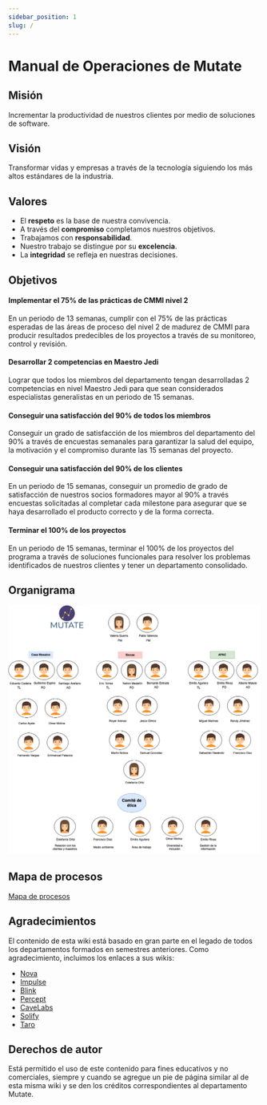 ```yaml
---
sidebar_position: 1
slug: /
---
```


# Manual de Operaciones de Mutate

## Misión
Incrementar la productividad de nuestros clientes por medio de soluciones de software.

## Visión
Transformar vidas y empresas a través de la tecnología siguiendo los más altos estándares de la industria.

## Valores

- El **respeto** es la base de nuestra convivencia.
- A través del **compromiso** completamos nuestros objetivos.
- Trabajamos con **responsabilidad**.
- Nuestro trabajo se distingue por su **excelencia**.
- La **integridad** se refleja en nuestras decisiones.

## Objetivos

#### Implementar el 75% de las prácticas de CMMI nivel 2

En un periodo de 13 semanas, cumplir con el 75% de las prácticas esperadas de las áreas de proceso del nivel 2 de madurez de CMMI para producir resultados predecibles de los proyectos a través de su monitoreo, control y revisión.

#### Desarrollar 2 competencias en Maestro Jedi

Lograr que todos los miembros del departamento tengan desarrolladas 2 competencias en nivel Maestro Jedi para que sean considerados especialistas generalistas en un periodo de 15 semanas.

#### Conseguir una satisfacción del 90% de todos los miembros

Conseguir un grado de satisfacción de los miembros del departamento del 90% a través de encuestas semanales para garantizar la salud del equipo, la motivación y el compromiso durante las 15 semanas del proyecto.

#### Conseguir una satisfacción del 90% de los clientes

En un periodo de 15 semanas, conseguir un promedio de grado de satisfacción de nuestros socios formadores mayor al 90% a través encuestas solicitadas al completar cada milestone para asegurar que se haya desarrollado el producto correcto y de la forma correcta.

#### Terminar el 100% de los proyectos

En un periodo de 15 semanas, terminar el 100% de los proyectos del programa a través de soluciones funcionales para resolver los problemas identificados de nuestros clientes y tener un departamento consolidado.

## Organigrama

![Organigrama de Mutate](/img/organigrama.png)

## Mapa de procesos

[Mapa de procesos](https://app.diagrams.net/#G1XP29gBirYzY_WuWM-eaHaefx2BdzLPDs)
## Agradecimientos

El contenido de esta wiki está basado en gran parte en el legado de todos los departamentos formados en semestres anteriores.
Como agradecimiento, incluimos los enlaces a sus wikis:

- [Nova](https://github.com/novaDepto/Nova/wiki)
- [Impulse](https://impulse-semestrei.github.io/)
- [Blink](https://bitbucket.org/KaryRs/blink_wiki/wiki/Home)
- [Percept](https://github.com/97joaquinhr/Percept/wiki)
- [CaveLabs](https://github.com/CaveLabs-1/Wiki)
- [Solify](https://github.com/Solify-IT/docs/wiki)
- [Taro](https://taro-it.github.io/docs/)

## Derechos de autor

Está permitido el uso de este contenido para fines educativos y no comerciales, siempre y cuando se agregue un pie de página similar al de esta misma wiki y se den los créditos correspondientes al departamento Mutate.
